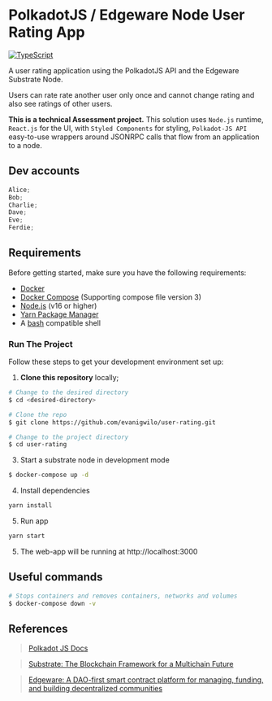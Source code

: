 # PolkadotJS / Edgeware Node User Rating App

[![TypeScript](https://img.shields.io/badge/--3178C6?logo=typescript&logoColor=ffffff)](https://www.typescriptlang.org)

A user rating application using the PolkadotJS API and the Edgeware Substrate Node.

Users can rate rate another user only once and cannot change rating and also see ratings of other users.

**This is a technical Assessment project.** This solution uses `Node.js` runtime, `React.js` for the UI, with `Styled Components` for styling, `Polkadot-JS API` easy-to-use wrappers around JSONRPC calls that flow from an application to a node.

## Dev accounts

```javascript
Alice;
Bob;
Charlie;
Dave;
Eve;
Ferdie;
```

## Requirements

Before getting started, make sure you have the following requirements:

- [Docker](https://www.docker.com)
- [Docker Compose](https://docs.docker.com/compose/) (Supporting compose file version 3)
- [Node.js](https://nodejs.org) (v16 or higher)
- [Yarn Package Manager](https://yarnpkg.com/)
- A [bash](https://www.gnu.org/software/bash) compatible shell

### Run The Project

Follow these steps to get your development environment set up:

1. **Clone this repository** locally;

```bash
# Change to the desired directory
$ cd <desired-directory>

# Clone the repo
$ git clone https://github.com/evanigwilo/user-rating.git

# Change to the project directory
$ cd user-rating
```

3. Start a substrate node in development mode

```bash
$ docker-compose up -d
```

4. Install dependencies

```bash
yarn install
```

5. Run app

```bash
yarn start
```

5. The web-app will be running at http://localhost:3000

## Useful commands

```bash
# Stops containers and removes containers, networks and volumes
$ docker-compose down -v
```

## References

> [Polkadot JS Docs](https://polkadot.js.org/docs/)

> [Substrate: The Blockchain Framework for a Multichain Future](https://substrate.io/)

> [Edgeware: A DAO-first smart contract platform for managing, funding, and building decentralized communities](https://www.edgeware.io/)
